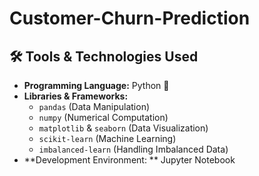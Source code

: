 # Customer-Churn-Prediction

## 🛠 Tools & Technologies Used
- **Programming Language:** Python 🐍
- **Libraries & Frameworks:**
  - `pandas` (Data Manipulation)
  - `numpy` (Numerical Computation)
  - `matplotlib` & `seaborn` (Data Visualization)
  - `scikit-learn` (Machine Learning)
  - `imbalanced-learn` (Handling Imbalanced Data)
- **Development Environment: ** Jupyter Notebook
